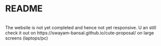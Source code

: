 # README
<br>
The website is not yet completed and hence not yet responsive. U an still check it out on https://swayam-bansal.github.io/cute-proposal/ on large screens (laptops/pc)
